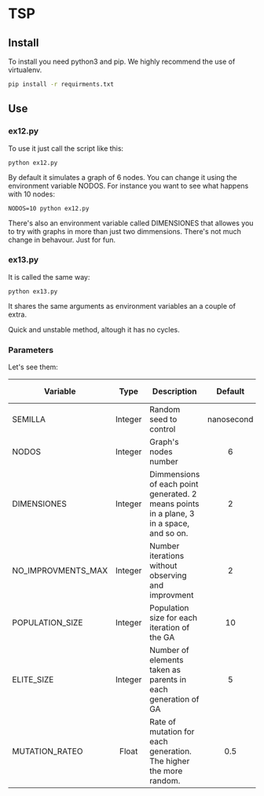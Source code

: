 # TSP

## Install

To install you need python3 and pip. We highly recommend the use of virtualenv.

```bash
pip install -r requirments.txt
```

## Use

### ex12.py

To use it just call the script like this:

```
python ex12.py
```

By default it simulates a graph of 6 nodes. You can change it using the environment variable NODOS. For instance you want to see what happens with 10 nodes:

```
NODOS=10 python ex12.py
```

There's also an environment variable called DIMENSIONES that allowes you to try with graphs in more than just two dimmensions. There's not much change in behavour. Just for fun.

### ex13.py

It is called the same way:

```
python ex13.py
```

It shares the same arguments as environment variables an a couple of extra.

Quick and unstable method, altough it has no cycles.

### Parameters 

Let's see them:

| Variable           | Type | Description | Default | Supported by |
|---|:---:|---|:---:|:---:|
| SEMILLA            | Integer | Random seed to control | nanosecond | all |
| NODOS              | Integer | Graph's nodes number | 6 | all |
| DIMENSIONES        | Integer | Dimmensions of each point generated. 2 means points in a plane, 3 in a space, and so on.| 2 | all |
| NO_IMPROVMENTS_MAX | Integer | Number iterations without observing and improvment | 2 |  ex13 |
| POPULATION_SIZE    | Integer | Population size for each iteration of the GA | 10 | ex13 |
| ELITE_SIZE         | Integer | Number of elements taken as parents in each generation of GA | 5 | ex13 | 
| MUTATION_RATEO     | Float | Rate of mutation for each generation. The higher the more random. | 0.5 | ex13 | 

